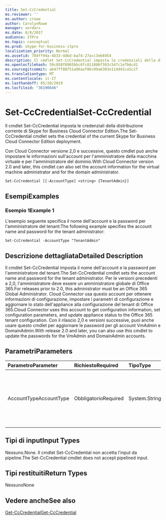 ```yaml
---
title: Set-CcCredential
ms.reviewer: ''
ms.author: crowe
author: CarolynRowe
manager: serdars
ms.date: 8/8/2017
audience: ITPro
ms.topic: conceptual
ms.prod: skype-for-business-itpro
localization_priority: Normal
ms.assetid: 784ff94a-4b33-4dbd-ba74-27acc3eb6954
description: Il cmdlet Set-CcCredential imposta le credenziali della distribuzione corrente di Skype for Business Cloud Connector Edition.
ms.openlocfilehash: 59c058f8965bbc6fc011806f383c547c1e7b6cd1
ms.sourcegitcommit: ab47ff88f51a96aaf8bc99a6303e114d41ca5c2f
ms.translationtype: MT
ms.contentlocale: it-IT
ms.lasthandoff: 05/20/2019
ms.locfileid: "36190646"
---
```

# <a name="set-cccredential"></a><span data-ttu-id="00a6d-103">Set-CcCredential</span><span class="sxs-lookup"><span data-stu-id="00a6d-103">Set-CcCredential</span></span>
 
<span data-ttu-id="00a6d-104">Il cmdlet Set-CcCredential imposta le credenziali della distribuzione corrente di Skype for Business Cloud Connector Edition.</span><span class="sxs-lookup"><span data-stu-id="00a6d-104">The Set-CcCredential cmdlet sets the credential of the current Skype for Business Cloud Connector Edition deployment.</span></span> 
  
<span data-ttu-id="00a6d-105">Con Cloud Connector versione 2,0 e successive, questo cmdlet può anche impostare le informazioni sull'account per l'amministratore della macchina virtuale e per l'amministratore del dominio.</span><span class="sxs-lookup"><span data-stu-id="00a6d-105">With Cloud Connector version 2.0 and later, this cmdlet can also set the account information for the virtual machine administrator and for the domain administrator.</span></span>
  
```
Set-CcCredential [[-AccountType] <string> {TenantAdmin}]
```

## <a name="examples"></a><span data-ttu-id="00a6d-106">Esempi</span><span class="sxs-lookup"><span data-stu-id="00a6d-106">Examples</span></span>
<span data-ttu-id="00a6d-107"><a name="Examples"> </a></span><span class="sxs-lookup"><span data-stu-id="00a6d-107"></span></span>

### <a name="example-1"></a><span data-ttu-id="00a6d-108">Esempio 1</span><span class="sxs-lookup"><span data-stu-id="00a6d-108">Example 1</span></span>

<span data-ttu-id="00a6d-109">L'esempio seguente specifica il nome dell'account e la password per l'amministratore del tenant:</span><span class="sxs-lookup"><span data-stu-id="00a6d-109">The following example specifies the account name and password for the tenant administrator:</span></span>
  
```
Set-CcCredential -AccountType "TenantAdmin"
```

## <a name="detailed-description"></a><span data-ttu-id="00a6d-110">Descrizione dettagliata</span><span class="sxs-lookup"><span data-stu-id="00a6d-110">Detailed Description</span></span>
<span data-ttu-id="00a6d-111"><a name="DetailedDescription"> </a></span><span class="sxs-lookup"><span data-stu-id="00a6d-111"></span></span>

<span data-ttu-id="00a6d-112">Il cmdlet Set-CcCredential imposta il nome dell'account e la password per l'amministratore del tenant.</span><span class="sxs-lookup"><span data-stu-id="00a6d-112">The Set-CcCredential cmdlet sets the account name and password for the tenant administrator.</span></span> <span data-ttu-id="00a6d-113">Per le versioni precedenti a 2,0, l'amministratore deve essere un amministratore globale di Office 365.</span><span class="sxs-lookup"><span data-stu-id="00a6d-113">For releases prior to 2.0, this administrator must be an Office 365 Global Administrator.</span></span> <span data-ttu-id="00a6d-114">Cloud Connector usa questo account per ottenere informazioni di configurazione, impostare i parametri di configurazione e aggiornare lo stato dell'appliance alla configurazione del tenant di Office 365.</span><span class="sxs-lookup"><span data-stu-id="00a6d-114">Cloud Connector uses this account to get configuration information, set configuration parameters, and update appliance status to the Office 365 tenant configuration.</span></span> <span data-ttu-id="00a6d-115">Con il rilascio 2,0 e versioni successive, puoi anche usare questo cmdlet per aggiornare le password per gli account VmAdmin e DomainAdmin.</span><span class="sxs-lookup"><span data-stu-id="00a6d-115">With release 2.0 and later, you can also use this cmdlet to update the passwords for the VmAdmin and DomainAdmin accounts.</span></span>
  
## <a name="parameters"></a><span data-ttu-id="00a6d-116">Parametri</span><span class="sxs-lookup"><span data-stu-id="00a6d-116">Parameters</span></span>
<span data-ttu-id="00a6d-117"><a name="DetailedDescription"> </a></span><span class="sxs-lookup"><span data-stu-id="00a6d-117"></span></span>

|<span data-ttu-id="00a6d-118">**Parametro**</span><span class="sxs-lookup"><span data-stu-id="00a6d-118">**Parameter**</span></span>|<span data-ttu-id="00a6d-119">**Richiesto**</span><span class="sxs-lookup"><span data-stu-id="00a6d-119">**Required**</span></span>|<span data-ttu-id="00a6d-120">**Tipo**</span><span class="sxs-lookup"><span data-stu-id="00a6d-120">**Type**</span></span>|<span data-ttu-id="00a6d-121">**Descrizione**</span><span class="sxs-lookup"><span data-stu-id="00a6d-121">**Description**</span></span>|
|:-----|:-----|:-----|:-----|
| <span data-ttu-id="00a6d-122">AccountType</span><span class="sxs-lookup"><span data-stu-id="00a6d-122">AccountType</span></span> <br/> | <span data-ttu-id="00a6d-123">Obbligatorio</span><span class="sxs-lookup"><span data-stu-id="00a6d-123">Required</span></span> <br/> |<span data-ttu-id="00a6d-124">System.String</span><span class="sxs-lookup"><span data-stu-id="00a6d-124">System.String</span></span>  <br/> | <span data-ttu-id="00a6d-125">Il valore del parametro deve essere "TenantAdmin", "VmAdmin" o "DomainAdmin".</span><span class="sxs-lookup"><span data-stu-id="00a6d-125">Parameter value must be "TenantAdmin", "VmAdmin", or "DomainAdmin".</span></span> <br/> |
   
## <a name="input-types"></a><span data-ttu-id="00a6d-126">Tipi di input</span><span class="sxs-lookup"><span data-stu-id="00a6d-126">Input Types</span></span>
<span data-ttu-id="00a6d-127"><a name="InputTypes"> </a></span><span class="sxs-lookup"><span data-stu-id="00a6d-127"></span></span>

<span data-ttu-id="00a6d-128">Nessuno.</span><span class="sxs-lookup"><span data-stu-id="00a6d-128">None.</span></span> <span data-ttu-id="00a6d-129">Il cmdlet Set-CcCredential non accetta l'input da pipeline.</span><span class="sxs-lookup"><span data-stu-id="00a6d-129">The Set-CcCredential cmdlet does not accept pipelined input.</span></span>
  
## <a name="return-types"></a><span data-ttu-id="00a6d-130">Tipi restituiti</span><span class="sxs-lookup"><span data-stu-id="00a6d-130">Return Types</span></span>
<span data-ttu-id="00a6d-131"><a name="ReturnTypes"> </a></span><span class="sxs-lookup"><span data-stu-id="00a6d-131"></span></span>

<span data-ttu-id="00a6d-132">Nessuno</span><span class="sxs-lookup"><span data-stu-id="00a6d-132">None</span></span>
  
## <a name="see-also"></a><span data-ttu-id="00a6d-133">Vedere anche</span><span class="sxs-lookup"><span data-stu-id="00a6d-133">See also</span></span>
<span data-ttu-id="00a6d-134"><a name="ReturnTypes"> </a></span><span class="sxs-lookup"><span data-stu-id="00a6d-134"></span></span>

[<span data-ttu-id="00a6d-135">Get-CcCredential</span><span class="sxs-lookup"><span data-stu-id="00a6d-135">Get-CcCredential</span></span>](get-cccredential.md)
  

